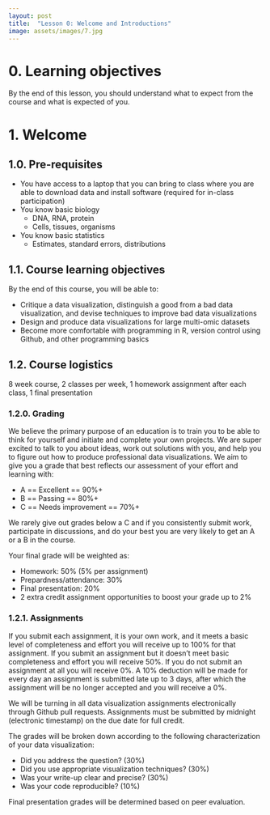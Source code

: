 ```yaml
---
layout: post
title:  "Lesson 0: Welcome and Introductions"
image: assets/images/7.jpg
---
```


# 0. Learning objectives

By the end of this lesson, you should understand what to expect from the course and what is expected of you. 

# 1. Welcome


## 1.0. Pre-requisites

- You have access to a laptop that you can bring to class where you are able to download data and install software (required for in-class participation)
- You know basic biology
	- DNA, RNA, protein
	- Cells, tissues, organisms
- You know basic statistics
	- Estimates, standard errors, distributions

## 1.1. Course learning objectives

By the end of this course, you will be able to:

- Critique a data visualization, distinguish a good from a bad data visualization, and devise techniques to improve bad data visualizations
- Design and produce data visualizations for large multi-omic datasets
- Become more comfortable with programming in R, version control using Github, and other programming basics

	
## 1.2. Course logistics
	
8 week course, 2 classes per week, 1 homework assignment after each class, 1 final presentation


### 1.2.0. Grading

We believe the primary purpose of an education is to train you to be able to think for yourself and initiate and complete your own projects. We are super excited to talk to you about ideas, work out solutions with you, and help you to figure out how to produce professional data visualizations. We aim to give you a grade that best reflects our assessment of your effort and learning with:
- A == Excellent == 90%+
- B == Passing == 80%+
- C == Needs improvement == 70%+

We rarely give out grades below a C and if you consistently submit work, participate in discussions, and do your best you are very likely to get an A or a B in the course.

Your final grade will be weighted as:
- Homework: 50% (5% per assignment)
- Prepardness/attendance: 30%
- Final presentation: 20%
- 2 extra credit assignment opportunities to boost your grade up to 2%

### 1.2.1. Assignments

If you submit each assignment, it is your own work, and it meets a basic level of completeness and effort you will receive up to 100% for that assignment. If you submit an assignment but it doesn’t meet basic completeness and effort you will receive 50%. If you do not submit an assignment at all you will receive 0%. A 10% deduction will be made for every day an assignment is submitted late up to 3 days, after which the assignment will be no longer accepted and you will receive a 0%. 

We will be turning in all data visualization assignments electronically through Github pull requests. Assignments must be submitted by midnight (electronic timestamp) on the due date for full credit. 

The grades will be broken down according to the following characterization of your data visualization:
- Did you address the question? (30%)
- Did you use appropriate visualization techniques? (30%)
- Was your write-up clear and precise? (30%)
- Was your code reproducible? (10%)

Final presentation grades will be determined based on peer evaluation.
